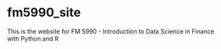 # fm5990_site
This is the website for FM 5990 - Introduction to Data Science in Finance with Python and R
